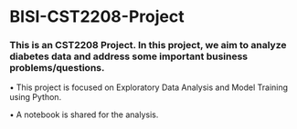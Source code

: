 # BISI-CST2208-Project
### This is an CST2208 Project. In this project, we aim to analyze diabetes data and address some important business problems/questions.

•	This project is focused on Exploratory Data Analysis and Model Training using Python.

•	A notebook is shared for the analysis.
